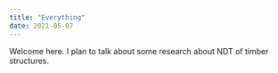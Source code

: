 ```yaml
---
title: "Everything"
date: 2021-05-07
---
```


Welcome here. I plan to talk about some research about NDT of timber structures.
